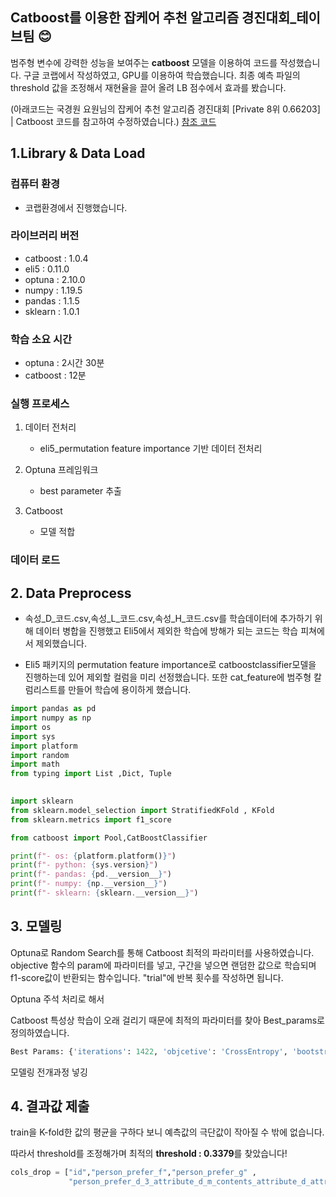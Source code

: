 ## Catboost를 이용한 잡케어 추천 알고리즘 경진대회_테이브팀 :blush:
범주형 변수에 강력한 성능을 보여주는 **catboost** 모델을 이용하여 코드를 작성했습니다.
구글 코랩에서 작성하였고, GPU를 이용하여 학습했습니다.
최종 예측 파일의 threshold 값을 조정해서 재현율을 끌어 올려 LB 점수에서 효과를 봤습니다.

(아래코드는 국경원 요원님의 잡케어 추천 알고리즘 경진대회 [Private 8위 0.66203] | Catboost 코드를 참고하여 수정하였습니다.)
[참조 코드](https://dacon.io/competitions/official/235863/codeshare/3887?page=1&dtype=recent)

## 1.Library & Data Load

### 컴퓨터 환경
* 코랩환경에서 진행했습니다.
 
### 라이브러리 버전
* catboost : 1.0.4
* eli5 : 0.11.0
* optuna : 2.10.0
* numpy : 1.19.5
* pandas : 1.1.5
* sklearn : 1.0.1

### 학습 소요 시간
* optuna : 2시간 30분
* catboost : 12분

### 실행 프로세스

1. 데이터 전처리
    + eli5_permutation feature importance 기반 데이터 전처리

2. Optuna 프레임워크
    + best parameter 추출

3. Catboost
    + 모델 적합

### 데이터 로드

## 2. Data Preprocess
- 속성_D_코드.csv,속성_L_코드.csv,속성_H_코드.csv를 학습데이터에 추가하기 위해 데이터 병합을 진행했고 Eli5에서 제외한 학습에 방해가 되는 코드는 학습 피쳐에서 제외했습니다.

- Eli5 패키지의 permutation feature importance로 catboostclassifier모델을 진행하는데 있어 제외할 컬럼을 미리 선정했습니다. 또한 cat_feature에 범주형 칼럼리스트를 만들어 학습에 용이하게 했습니다.

```py
import pandas as pd
import numpy as np
import os
import sys
import platform
import random
import math
from typing import List ,Dict, Tuple

 
import sklearn 
from sklearn.model_selection import StratifiedKFold , KFold
from sklearn.metrics import f1_score 

from catboost import Pool,CatBoostClassifier

print(f"- os: {platform.platform()}")
print(f"- python: {sys.version}")
print(f"- pandas: {pd.__version__}")
print(f"- numpy: {np.__version__}")
print(f"- sklearn: {sklearn.__version__}")
```

## 3. 모델링
Optuna로 Random Search를 통해 Catboost 최적의 파라미터를 사용하였습니다.
objective 함수의 param에 파라미터를 넣고, 구간을 넣으면 랜덤한 값으로 학습되며 f1-score값이 반환되는 함수입니다. "trial"에 반복 횟수를 작성하면 됩니다.


Optuna 주석 처리로 해서


Catboost 특성상 학습이 오래 걸리기 때문에 최적의 파라미터를 찾아 Best_params로 정의하였습니다.
```py
Best Params: {'iterations': 1422, 'objcetive': 'CrossEntropy', 'bootstrap_type': 'Bayesian', 'od_wait': 666, 'learning_rate': 0.9782109291187356, 'reg_lambda': 70.72533306533951, 'random_strength': 47.81900485462368, 'depth': 3, 'min_data_in_leaf': 20, 'leaf_estimation_iterations': 5, 'one_hot_max_size': 1, 'bagging_temperature': 0.07799233624102353}
```


모델링 전개과정 넣깅



## 4. 결과값 제출
train을 K-fold한 값의 평균을 구하다 보니 예측값의 극단값이 작아질 수 밖에 없습니다.

따라서 threshold를 조정해가며 최적의 **threshold : 0.3379**를 찾았습니다!

```py
cols_drop = ["id","person_prefer_f","person_prefer_g" ,
             "person_prefer_d_3_attribute_d_m_contents_attribute_d_attribute_d_m", "person_prefer_h_3_attribute_h_l"]
```
